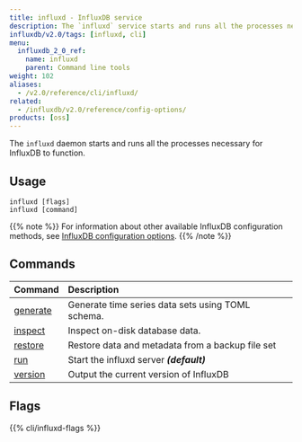 ```yaml
---
title: influxd - InfluxDB service
description: The `influxd` service starts and runs all the processes necessary for InfluxDB to function.
influxdb/v2.0/tags: [influxd, cli]
menu:
  influxdb_2_0_ref:
    name: influxd
    parent: Command line tools
weight: 102
aliases:
  - /v2.0/reference/cli/influxd/
related:
  - /influxdb/v2.0/reference/config-options/
products: [oss]
---
```


The `influxd` daemon starts and runs all the processes necessary for InfluxDB to function.

## Usage

```
influxd [flags]
influxd [command]
```

{{% note %}}
For information about other available InfluxDB configuration methods, see
[InfluxDB configuration options](/v2.0/reference/config-options/).
{{% /note %}}

## Commands

| Command                                          | Description                                       |
|:-------                                          |:-----------                                       |
| [generate](/v2.0/reference/cli/influxd/generate) | Generate time series data sets using TOML schema. |
| [inspect](/v2.0/reference/cli/influxd/inspect)   | Inspect on-disk database data.                    |
| [restore](/v2.0/reference/cli/influxd/restore)   | Restore data and metadata from a backup file set  |
| [run](/v2.0/reference/cli/influxd/run)           | Start the influxd server _**(default)**_          |
| [version](/v2.0/reference/cli/influxd/version)   | Output the current version of InfluxDB            |

## Flags

{{% cli/influxd-flags %}}
